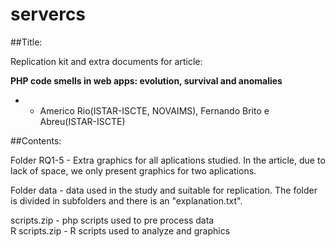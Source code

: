 # servercs

##Title:

Replication kit and extra documents for article:

**PHP code smells in web apps: evolution, survival and anomalies**

* * Americo Rio(ISTAR-ISCTE, NOVAIMS), Fernando Brito e Abreu(ISTAR-ISCTE)

##Contents:

Folder RQ1-5 - Extra graphics for all aplications studied. In the article, due to lack of space, we only present graphics for two aplications.

Folder data - data used in the study and suitable for replication. The folder is divided in subfolders and there is an "explanation.txt".

scripts.zip - php scripts used to pre process data<br>
R scripts.zip - R scripts used to analyze and graphics
